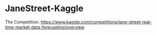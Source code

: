 # JaneStreet-Kaggle

The Competition: https://www.kaggle.com/competitions/jane-street-real-time-market-data-forecasting/overview